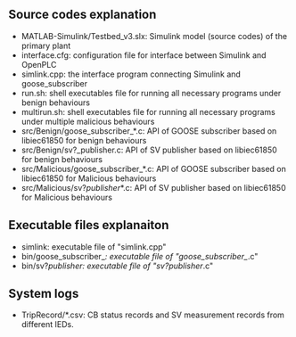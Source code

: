 ## Source codes explanation 
* MATLAB-Simulink/Testbed_v3.slx: Simulink model (source codes) of the primary plant
* interface.cfg: configuration file for interface between Simulink and OpenPLC
* simlink.cpp: the interface program connecting Simulink and goose_subscriber
* run.sh: shell executables file for running all necessary programs under benign behaviours
* multirun.sh: shell executables file for running all necessary programs under multiple malicious behaviours
* src/Benign/goose_subscriber_*.c: API of GOOSE subscriber based on libiec61850 for benign behaviours
* src/Benign/sv?_publisher.c: API of SV publisher based on libiec61850 for benign behaviours
* src/Malicious/goose_subscriber_*.c: API of GOOSE subscriber based on libiec61850 for Malicious behaviours
* src/Malicious/sv?_publisher_*.c: API of SV publisher based on libiec61850 for Malicious behaviours

## Executable files explanaiton
* simlink: executable file of "simlink.cpp"
* bin/goose_subscriber_*: executable file of "goose_subscriber_*.c"
* bin/sv?_publisher_*: executable file of "sv?_publisher_*.c"

## System logs
* TripRecord/*.csv: CB status records and SV measurement records from different IEDs.